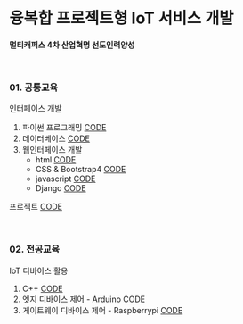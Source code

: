 # 융복합 프로젝트형 IoT 서비스 개발

**멀티캐퍼스 4차 산업혁명 선도인력양성**

<br>

### 01. 공통교육

인터페이스 개발

1.  파이썬 프로그래밍 [CODE](https://github.com/cooluks2/iot/tree/master/01.Interface/01_python)
2.  데이터베이스 [CODE](https://github.com/cooluks2/iot/tree/master/01.Interface/02_mariadb)
3.  웹인터페이스 개발
    -   html [CODE](https://github.com/cooluks2/iot/tree/master/01.Interface/03_webclient/html)
    -   CSS & Bootstrap4 [CODE](https://github.com/cooluks2/iot/tree/master/01.Interface/03_webclient/bt4)
    -   javascript [CODE](https://github.com/cooluks2/iot/tree/master/01.Interface/03_webclient/javascript)
    -   Django [CODE](https://github.com/cooluks2/iot/tree/master/01.Interface/04_django)

프로젝트 [CODE](https://github.com/cooluks2/iot/tree/master/01.Interface/Niche-market)

<br>

### 02. 전공교육

IoT 디바이스 활용

1.  C++ [CODE](https://github.com/cooluks2/iot/tree/master/02.device/c%2B%2B)
2.  엣지 디바이스 제어 - Arduino [CODE](https://github.com/cooluks2/iot/tree/master/02.device/arduino)
3.  게이트웨이 디바이스 제어 - Raspberrypi [CODE](https://github.com/cooluks2/iot/tree/master/02.device/RaspberryPi)